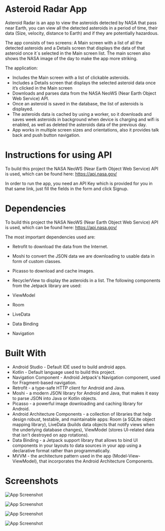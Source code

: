 
# Asteroid Radar App

Asteroid Radar is an app to view the asteroids detected by NASA that pass near Earth, you can view all the detected asteroids in a period of time, their data (Size, velocity, distance to Earth) and if they are potentially hazardous.

The app consists of two screens: A Main screen with a list of all the detected asteroids and a Details screen that displays the data of that asteroid once it´s selected in the Main screen list. The main screen also shows the NASA image of the day to make the app more striking.

The application:

- Includes the Main screen with a list of clickable asteroids.
- Includes a Details screen that displays the selected asteroid data once it’s clicked in the Main screen
- Downloads and parses data from the NASA NeoWS (Near Earth Object Web Service) API.
- Once an asteroid is saved in the database, the list of asteroids is displayed.
- The asteroids data is cached by using a worker, so it downloads and saves week asteroids in background when device is charging and wifi is enabled, as well as deleted the asteroids data of the previous day.
- App works in multiple screen sizes and orientations, also it provides talk back and push button navigation.

# Instructions for using API
To build this project the NASA NeoWS (Near Earth Object Web Service) API is used, which can be found here: https://api.nasa.gov/

In order to run the app, you need an API Key which is provided for you in that same link, just fill the fields in the form and click Signup.

# Dependencies
To build this project the NASA NeoWS (Near Earth Object Web Service) API is used, which can be found here: https://api.nasa.gov/

The most important dependencies used are:

- Retrofit to download the data from the Internet.
- Moshi to convert the JSON data we are downloading to usable data in form of custom classes.
- Picasso to download and cache images.
- RecyclerView to display the asteroids in a list.
The following components from the Jetpack library are used:

- ViewModel
- Room
- LiveData
- Data Binding
- Navigation

# Built With
- Android Studio - Default IDE used to build android apps.
- Kotlin - Default language used to build this project.
- Navigation Component - Android Jetpack's Navigation component, used for Fragment-based navigation.
- Retrofit - a type-safe HTTP client for Android and Java.
- Moshi - a modern JSON library for Android and Java, that makes it easy to parse JSON into Java or Kotlin objects.
- Picasso - a powerful image downloading and caching library for Android.
- Android Architecture Components - a collection of libraries that help design robust, testable, and maintainable apps: Room (a SQLite object mapping library), LiveData (builds data objects that notify views when the underlying database changes), ViewModel (stores UI-related data that isn't destroyed on app rotations).
- Data Binding - a Jetpack support library that allows to bind UI components in your layouts to data sources in your app using a declarative format rather than programmatically.
- MVVM - the architecture pattern used in the app (Model-View-ViewModel), that incorporates the Android Architecture Components.
# Screenshots
![App Screenshot](https://user-images.githubusercontent.com/33599053/106517482-da1d5100-64d8-11eb-8460-00b1714d3edf.png) 

 ![App Screenshot](https://user-images.githubusercontent.com/33599053/106517488-dbe71480-64d8-11eb-9cb9-7e03057577bb.png)

![App Screenshot](https://user-images.githubusercontent.com/33599053/106517491-dc7fab00-64d8-11eb-8ac0-524881e2a52f.png)

![App Screenshot](https://user-images.githubusercontent.com/33599053/106517494-ddb0d800-64d8-11eb-880a-e88bb70599a1.png)
